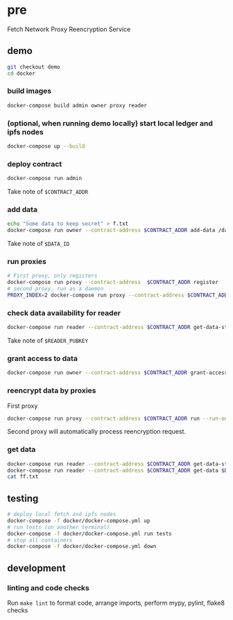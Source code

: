 # pre

Fetch Network Proxy Reencryption Service

## demo

```bash
git checkout demo
cd docker
```

### build images
```bash
docker-compose build admin owner proxy reader
```

### (optional, when running demo locally) start local ledger and ipfs nodes
```bash
docker-compose up --build
```

### deploy contract
```bash
docker-compose run admin
```
Take note of `$CONTRACT_ADDR`

### add data
```bash
echo "Some data to keep secret" > f.txt
docker-compose run owner --contract-address $CONTRACT_ADDR add-data /data/f.txt
```
Take note of `$DATA_ID`
### run proxies
```bash
# First proxy, only registers
docker-compose run proxy --contract-address  $CONTRACT_ADDR register
# second proxy, run as a daemon
PROXY_INDEX=2 docker-compose run proxy --contract-address $CONTRACT_ADDR run
```

### check data availability for reader
```bash
docker-compose run reader --contract-address $CONTRACT_ADDR get-data-status $DATA_ID
```
Take note of `$READER_PUBKEY`

### grant access to data
```bash
docker-compose run owner --contract-address $CONTRACT_ADDR grant-access $DATA_ID $READER_PUBKEY
```

### reencrypt data by proxies
First proxy
```bash
docker-compose run proxy --contract-address $CONTRACT_ADDR run --run-once-and-exit
```
Second proxy will automatically process reencryption request.


### get data
```bash
docker-compose run reader --contract-address $CONTRACT_ADDR get-data-status $DATA_ID
docker-compose run reader --contract-address $CONTRACT_ADDR get-data $DATA_ID /data/ff.txt
cat ff.txt
```
## testing

```bash
# deploy local fetch and ipfs nodes
docker-compose -f docker/docker-compose.yml up
# run tests (on another terminal)
docker-compose -f docker/docker-compose.yml run tests
# stop all containers
docker-compose -f docker/docker-compose.yml down
```


## development

### linting and code checks

Run `make lint` to format code, arrange imports, perform mypy, pylint, flake8 checks